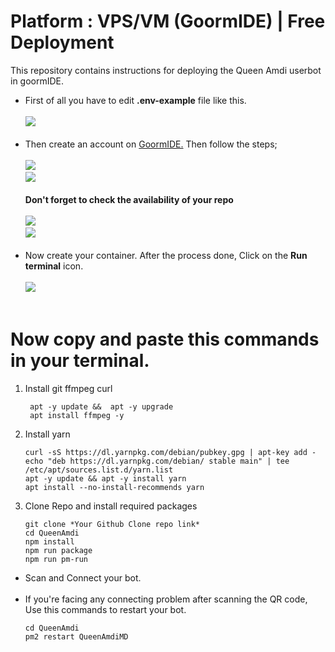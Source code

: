 # Platform : VPS/VM (GoormIDE) | Free Deployment
This repository contains instructions for deploying the Queen Amdi userbot in goormIDE.

- First of all you have to edit <b>.env-example</b> file like this.<br><br>
<img src="https://i.ibb.co/16xKy1m/image.png"><br><br>
- Then create an account on <a href="https://ide.goorm.io/">GoormIDE.</a> Then follow the steps; <br><br>
<img src="https://i.ibb.co/1rLZCBt/image.png"><br>
<img src="https://i.ibb.co/jg8z5xS/image.png"><br><br>
<b>Don't forget to check the availability of your repo</b><br><br>
<img src="https://i.ibb.co/1Jcwrqz/image.png"><br>
<img src="https://i.ibb.co/wCtfkZJ/image.png"><br><br>
- Now create your container. After the process done, Click on the <b>Run terminal</b> icon.<br><br>
<img src="https://i.ibb.co/CWnhY3g/image.png"><br><br>
# Now copy and paste this commands in your terminal.
   1. Install git ffmpeg curl 
      ```
       apt -y update &&  apt -y upgrade 
       apt install ffmpeg -y
      ```
      
   2. Install yarn
      ```
      curl -sS https://dl.yarnpkg.com/debian/pubkey.gpg | apt-key add - 
      echo "deb https://dl.yarnpkg.com/debian/ stable main" | tee /etc/apt/sources.list.d/yarn.list
      apt -y update && apt -y install yarn
      apt install --no-install-recommends yarn
      ```
      
   3. Clone Repo and install required packages
      ```
      git clone *Your Github Clone repo link*
      cd QueenAmdi
      npm install
      npm run package
      npm run pm-run
      ```
      
- Scan and Connect your bot.<br><br>
- If you're facing any connecting problem after scanning the QR code, Use this commands to restart your bot.<br>
  ```
  cd QueenAmdi 
  pm2 restart QueenAmdiMD
  ```


